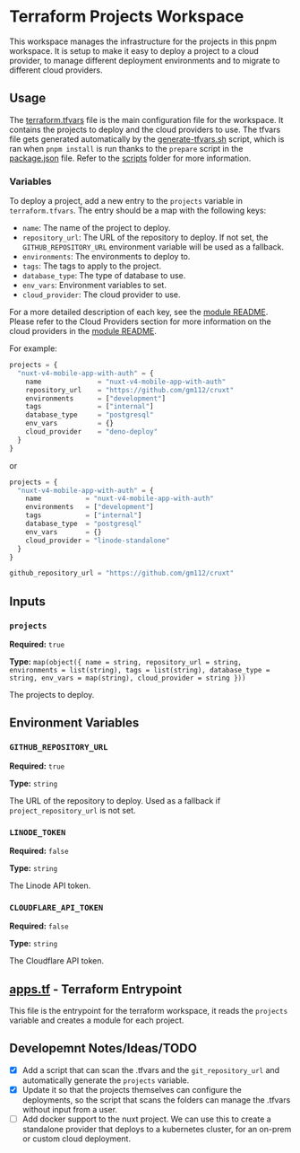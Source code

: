 # Terraform Projects Workspace

This workspace manages the infrastructure for the projects in this pnpm workspace. It is setup to make it easy to deploy a project to a cloud provider, to manage different deployment environments and to migrate to different cloud providers.

## Usage

The [terraform.tfvars](./terraform.tfvars) file is the main configuration file for the workspace. It contains the projects to deploy and the cloud providers to use. The tfvars file gets generated automatically by the [generate-tfvars.sh](../../scripts/terraform/generate-tfvars.sh) script, which is ran when `pnpm install` is run thanks to the `prepare` script in the [package.json](../../package.json) file. Refer to the [scripts](../../scripts/README.md#terraformgenerate-tfvarssh) folder for more information.

### Variables

To deploy a project, add a new entry to the `projects` variable in `terraform.tfvars`. The entry should be a map with the following keys:

- `name`: The name of the project to deploy.
- `repository_url`: The URL of the repository to deploy. If not set, the `GITHUB_REPOSITORY_URL` environment variable will be used as a fallback.
- `environments`: The environments to deploy to.
- `tags`: The tags to apply to the project.
- `database_type`: The type of database to use.
- `env_vars`: Environment variables to set.
- `cloud_provider`: The cloud provider to use.

For a more detailed description of each key, see the [module README](../module/README.md). Please refer to the Cloud Providers section for more information on the cloud providers in the [module README](../module/README.md).

For example:

```terraform
projects = {
  "nuxt-v4-mobile-app-with-auth" = {
    name              = "nuxt-v4-mobile-app-with-auth"
    repository_url    = "https://github.com/gm112/cruxt"
    environments      = ["development"]
    tags              = ["internal"]
    database_type     = "postgresql"
    env_vars          = {}
    cloud_provider    = "deno-deploy"
  }
}
```

or

```terraform
projects = {
  "nuxt-v4-mobile-app-with-auth" = {
    name           = "nuxt-v4-mobile-app-with-auth"
    environments   = ["development"]
    tags           = ["internal"]
    database_type  = "postgresql"
    env_vars       = {}
    cloud_provider = "linode-standalone"
  }
}

github_repository_url = "https://github.com/gm112/cruxt"
```

## Inputs

### `projects`

**Required:** `true`

**Type:** `map(object({ name = string, repository_url = string, environments = list(string), tags = list(string), database_type = string, env_vars = map(string), cloud_provider = string }))`

The projects to deploy.

## Environment Variables

### `GITHUB_REPOSITORY_URL`

**Required:** `true`

**Type:** `string`

The URL of the repository to deploy. Used as a fallback if `project_repository_url` is not set.

### `LINODE_TOKEN`

**Required:** `false`

**Type:** `string`

The Linode API token.

### `CLOUDFLARE_API_TOKEN`

**Required:** `false`

**Type:** `string`

The Cloudflare API token.

## [apps.tf](./apps.tf) - Terraform Entrypoint

This file is the entrypoint for the terraform workspace, it reads the `projects` variable and creates a module for each project.

## Developemnt Notes/Ideas/TODO

- [x] Add a script that can scan the .tfvars and the `git_repository_url` and automatically generate the `projects` variable.
- [x] Update it so that the projects themselves can configure the deployments, so the script that scans the folders can manage the .tfvars without input from a user.
- [ ] Add docker support to the nuxt project. We can use this to create a standalone provider that deploys to a kubernetes cluster, for an on-prem or custom cloud deployment.
